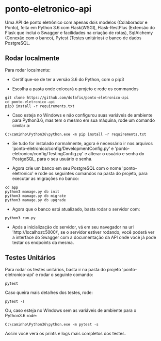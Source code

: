 # ponto-eletronico-api
Uma API de ponto eletrônico com apenas dois modelos (Colaborador e Ponto), feita em Python 3.6 com Flask(WSGI), Flask-RestPlus (Extensão do Flask que inclui o Swagger e facilidades na criação de rotas), SqlAlchemy (Conexão com o banco), Pytest (Testes unitários) e banco de dados PostgreSQL.

## Rodar localmente
Para rodar localmente:
- Certifique-se de ter a versão 3.6 do Python, com o pip3

- Escolha a pasta onde colocará o projeto e rode os commandos 

```
git clone https://github.com/dofafis/ponto-eletronico-api
cd ponto-eletronico-api
pip3 install -r requirements.txt
```

- Caso esteja no Windows e não configurou suas variáveis de ambiente para Python3.6, mas tem o mesmo em sua máquina, rode um comando similar a:

```
C:\caminho\Python36\python.exe -m pip install -r requirements.txt
```

- Se tudo for instalado normalmente, agora é necessário ir nos arquivos 'ponto-eletronico/config/DevelopmentConfig.py' e 'ponto-eletronico/config/TestingConfig.py' e alterar o usuário e senha do PostgeSQL, para o seu usuário e senha.

- Agora crie um banco em seu PostgreSQL com o nome 'ponto-eletronico' e rode os seguintes comandos na pasta do projeto, para executar as migrações no banco:

```
cd app
python3 manage.py db init
python3 manage.py db migrate
python3 manage.py db upgrade
```

- Agora que o banco está atualizado, basta rodar o servidor com:

```
python3 run.py
```

- Após a inicialização do servidor, vá em seu navegador na url 'http://localhost:5000/', se o servidor estiver rodando, você poderá ver a interface do Swagger com a documentação da API onde você já pode testar os endpoints da mesma.

## Testes Unitários

Para rodar os testes unitários, basta ir na pasta do projeto 'ponto-eletronico-api' e rodar o seguinte comando:

```
pytest
```

Caso queira mais detalhes dos testes, rode:

```
pytest -s
```
Ou, caso esteja no Windows sem as variáveis de ambiente para o Python3.6 rode:
```
C:\caminho\Python36\python.exe -m pytest -s
```

Assim você verá os prints e logs mais completos dos testes.
